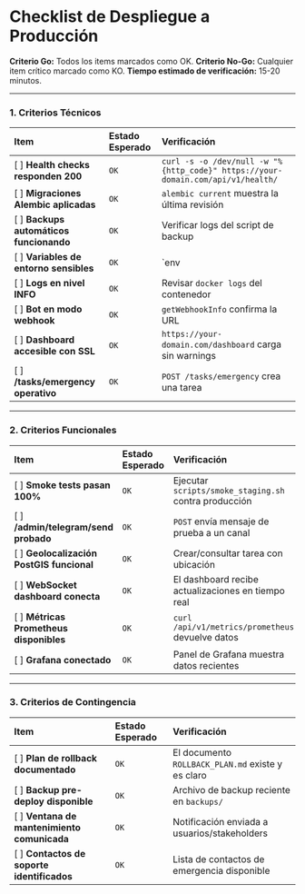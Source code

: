 # Checklist de Despliegue a Producción

**Criterio Go:** Todos los items marcados como OK.
**Criterio No-Go:** Cualquier item crítico marcado como KO.
**Tiempo estimado de verificación:** 15-20 minutos.

---

### 1. Criterios Técnicos

| Item | Estado Esperado | Verificación |
| :--- | :--- | :--- |
| [ ] **Health checks responden 200** | `OK` | `curl -s -o /dev/null -w "%{http_code}" https://your-domain.com/api/v1/health/` |
| [ ] **Migraciones Alembic aplicadas** | `OK` | `alembic current` muestra la última revisión |
| [ ] **Backups automáticos funcionando** | `OK` | Verificar logs del script de backup |
| [ ] **Variables de entorno sensibles** | `OK` | `env | grep SECRET` no muestra valores |
| [ ] **Logs en nivel INFO** | `OK` | Revisar `docker logs` del contenedor |
| [ ] **Bot en modo webhook** | `OK` | `getWebhookInfo` confirma la URL |
| [ ] **Dashboard accesible con SSL** | `OK` | `https://your-domain.com/dashboard` carga sin warnings |
| [ ] **/tasks/emergency operativo** | `OK` | `POST /tasks/emergency` crea una tarea |

---

### 2. Criterios Funcionales

| Item | Estado Esperado | Verificación |
| :--- | :--- | :--- |
| [ ] **Smoke tests pasan 100%** | `OK` | Ejecutar `scripts/smoke_staging.sh` contra producción |
| [ ] **/admin/telegram/send probado** | `OK` | `POST` envía mensaje de prueba a un canal |
| [ ] **Geolocalización PostGIS funcional** | `OK` | Crear/consultar tarea con ubicación |
| [ ] **WebSocket dashboard conecta** | `OK` | El dashboard recibe actualizaciones en tiempo real |
| [ ] **Métricas Prometheus disponibles** | `OK` | `curl /api/v1/metrics/prometheus` devuelve datos |
| [ ] **Grafana conectado** | `OK` | Panel de Grafana muestra datos recientes |

---

### 3. Criterios de Contingencia

| Item | Estado Esperado | Verificación |
| :--- | :--- | :--- |
| [ ] **Plan de rollback documentado** | `OK` | El documento `ROLLBACK_PLAN.md` existe y es claro |
| [ ] **Backup pre-deploy disponible** | `OK` | Archivo de backup reciente en `backups/` |
| [ ] **Ventana de mantenimiento comunicada**| `OK` | Notificación enviada a usuarios/stakeholders |
| [ ] **Contactos de soporte identificados** | `OK` | Lista de contactos de emergencia disponible |
